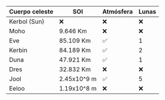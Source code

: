 | Cuerpo celeste | SOI | Atmósfera | Lunas |
|----------------|-----|-----------|-------|
| Kerbol (Sun)   | :x: | :x:       | :x:   |
| Moho           | 9.646 Km   |:x: | :x:   |
| Eve            | 85.109 Km  | ✅ | 1    |
| Kerbin         | 84.189 Km  | ✅ | 2    |
| Duna           | 47.921 Km  | ✅ | 1    |
| Dres           | 32.832 Km  | :x:| :x:   |
| Jool           | 2.45x10^9 m| ✅ | 5    |
| Eeloo          | 1.19x10^8 m| :x:| :x:   |
